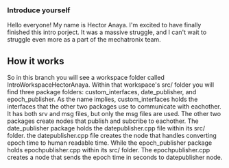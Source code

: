 ### Introduce yourself
Hello everyone! My name is Hector Anaya. I'm excited to have finally finished this intro porject. It was a massive struggle, and I can't wait to struggle even more as a part of the mechatronix team.

## How it works
So in this branch you will see a workspace folder called IntroWorkspaceHectorAnaya. Within that workspace's src/ folder you will find three package folders: custom_interfaces, date_publisher, and epoch_publisher. 
As the name implies, custom_interfaces holds the interfaces that the other two packages use to communicate with eachother. It has both srv and msg files, but only the msg files are used.
The other two packages create nodes that publish and subcribe to eachother. The date_publisher package holds the datepublisher.cpp file within its src/ folder. the datepublisher.cpp file creates the node that handles converting epoch time to human readable time. While the epoch_publisher package holds epochpublisher.cpp within its src/ folder. The epochpublisher.cpp creates a node that sends the epoch time in seconds to datepublisher node.